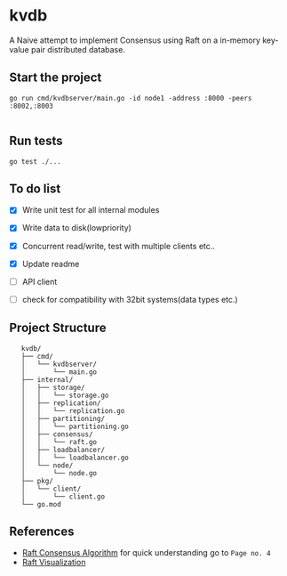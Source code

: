 # kvdb
A Naive attempt to implement Consensus using Raft on a in-memory key-value pair distributed database.

## Start the project
```
go run cmd/kvdbserver/main.go -id node1 -address :8000 -peers :8002,:8003


```

## Run tests
```
go test ./...

```

## To do list
- [x] Write unit test for all internal modules
- [x] Write data to disk(lowpriority)
- [x] Concurrent read/write, test with multiple clients etc..
- [x] Update readme
- [ ] API client
- [ ] check for compatibility with 32bit systems(data types etc.)


## Project Structure
```
   kvdb/
   ├── cmd/
   │   └── kvdbserver/
   │       └── main.go
   ├── internal/
   │   ├── storage/
   │   │   └── storage.go
   │   ├── replication/
   │   │   └── replication.go
   │   ├── partitioning/
   │   │   └── partitioning.go
   │   ├── consensus/
   │   │   └── raft.go
   │   ├── loadbalancer/
   │   │   └── loadbalancer.go
   │   └── node/
   │       └── node.go
   ├── pkg/
   │   └── client/
   │       └── client.go
   └── go.mod
```


## References
- [Raft Consensus Algorithm](https://raft.github.io/raft.pdf) for quick understanding go to `Page no. 4`
- [Raft Visualization](http://thesecretlivesofdata.com/raft/) 
